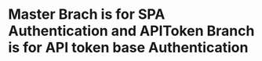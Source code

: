 <h1> Master Brach is for SPA Authentication and APIToken Branch is for API token base Authentication</h1>
